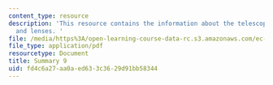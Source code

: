 ```yaml
---
content_type: resource
description: 'This resource contains the information about the telescope, pendulums
  and lenses. '
file: /media/https%3A/open-learning-course-data-rc.s3.amazonaws.com/ec-050-recreate-experiments-from-history-inform-the-future-from-the-past-galileo-january-iap-2010/fd4c6a27aa0aed633c3629d91bb58344_MITEC_050IAP10_sum09.pdf
file_type: application/pdf
resourcetype: Document
title: Summary 9
uid: fd4c6a27-aa0a-ed63-3c36-29d91bb58344
---
```

